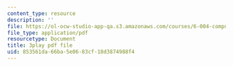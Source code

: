 ```yaml
---
content_type: resource
description: ''
file: https://ol-ocw-studio-app-qa.s3.amazonaws.com/courses/6-004-computation-structures-spring-2017/853561da66ba5e0683cf18d3874988f4_VkVe_wNU6RI.pdf
file_type: application/pdf
resourcetype: Document
title: 3play pdf file
uid: 853561da-66ba-5e06-83cf-18d3874988f4
---
```

